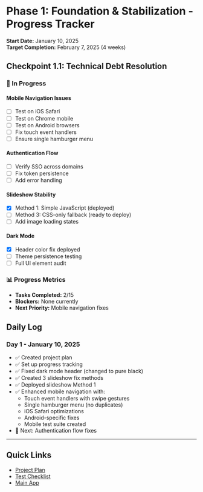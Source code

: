 # Phase 1: Foundation & Stabilization - Progress Tracker

**Start Date:** January 10, 2025  
**Target Completion:** February 7, 2025 (4 weeks)

## Checkpoint 1.1: Technical Debt Resolution

### 🔄 In Progress

#### Mobile Navigation Issues
- [ ] Test on iOS Safari
- [ ] Test on Chrome mobile
- [ ] Test on Android browsers
- [ ] Fix touch event handlers
- [ ] Ensure single hamburger menu

#### Authentication Flow
- [ ] Verify SSO across domains
- [ ] Fix token persistence
- [ ] Add error handling

#### Slideshow Stability
- [x] Method 1: Simple JavaScript (deployed)
- [ ] Method 3: CSS-only fallback (ready to deploy)
- [ ] Add image loading states

#### Dark Mode
- [x] Header color fix deployed
- [ ] Theme persistence testing
- [ ] Full UI element audit

### 📊 Progress Metrics
- **Tasks Completed:** 2/15
- **Blockers:** None currently
- **Next Priority:** Mobile navigation fixes

## Daily Log

### Day 1 - January 10, 2025
- ✅ Created project plan
- ✅ Set up progress tracking
- ✅ Fixed dark mode header (changed to pure black)
- ✅ Created 3 slideshow fix methods
- ✅ Deployed slideshow Method 1
- ✅ Enhanced mobile navigation with:
  - Touch event handlers with swipe gestures
  - Single hamburger menu (no duplicates)
  - iOS Safari optimizations
  - Android-specific fixes
  - Mobile test suite created
- 🔄 Next: Authentication flow fixes

---

## Quick Links
- [Project Plan](/projectplan.md)
- [Test Checklist](https://rasin.pyebwa.com/manual-test-checklist.html)
- [Main App](https://rasin.pyebwa.com/app/)